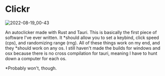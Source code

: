 # Clickr
![2022-08-19_00-43](https://user-images.githubusercontent.com/110342737/185544501-ff1f16bb-cf55-4bf5-8429-7b28cf411ac9.png)


An autoclicker made with Rust and Tauri.
This is basically the first piece of software I've ever written. It *should allow you to set a keybind, click speed (cps), and randomizing range (rng). All of these things work on my end, and they *should work on any os. I still haven't made the builds for windows and osx because there is no cross compilation for tauri, meaning I have to hunt down a computer for each os.

*Probably won't, though.

